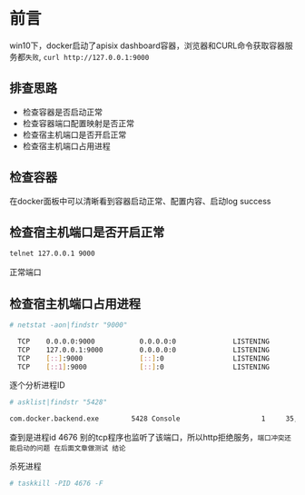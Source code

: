 # 前言

win10下，docker启动了apisix dashboard容器，浏览器和CURL命令获取容器服务都`失败`, `curl http://127.0.0.1:9000`

## 排查思路

- 检查容器是否启动正常
- 检查容器端口配置映射是否正常
- 检查宿主机端口是否开启正常
- 检查宿主机端口占用进程

## 检查容器

在docker面板中可以清晰看到容器启动正常、配置内容、启动log success

## 检查宿主机端口是否开启正常

``` sh
telnet 127.0.0.1 9000
```

正常端口

## 检查宿主机端口占用进程

``` sh
# netstat -aon|findstr "9000"

  TCP    0.0.0.0:9000           0.0.0.0:0              LISTENING       5428
  TCP    127.0.0.1:9000         0.0.0.0:0              LISTENING       4676
  TCP    [::]:9000              [::]:0                 LISTENING       5428
  TCP    [::1]:9000             [::]:0                 LISTENING       11388
```

逐个分析进程ID
``` sh
# asklist|findstr "5428"

com.docker.backend.exe        5428 Console                    1     35,456 K
```
查到是进程id 4676 别的tcp程序也监听了该端口，所以http拒绝服务，`端口冲突还能启动的问题 在后面文章做测试 结论`


杀死进程
``` sh
# taskkill -PID 4676 -F
```

